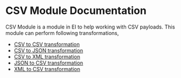 # CSV Module Documentation

CSV Module is a module in EI to help working with CSV payloads. 
This module can perform following transformations,

- [CSV to CSV transformation](csv_to_csv.md)
- [CSV to JSON transformation](csv_to_json.md) 
- [CSV to XML transformation](csv_to_xml.md)
- [JSON to CSV transformation](json_to_csv.md)
- [XML to CSV transformation](xml_to_csv.md)
